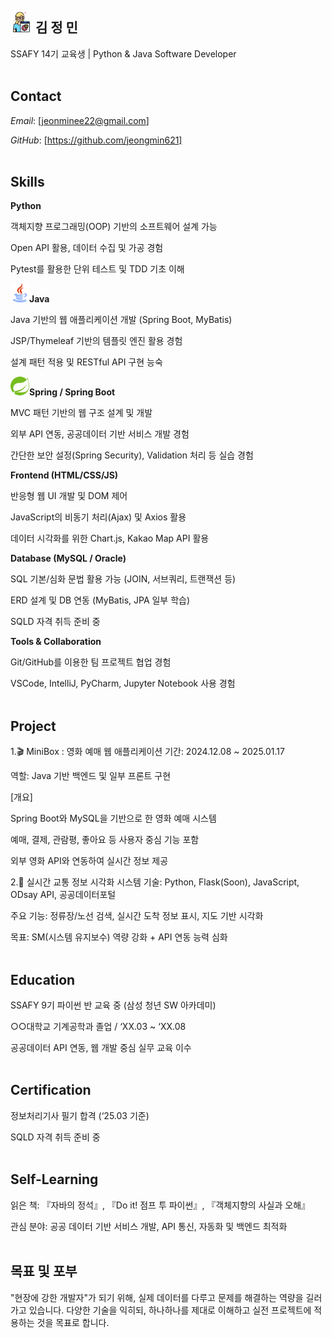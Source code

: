 ## <img src="./icons8-developer-64.png" width="35px" height="35px"/> 김 정 민
SSAFY 14기 교육생 | Python & Java Software Developer
<br><br>
## Contact
*Email*: [jeonminee22@gmail.com]

*GitHub*: [https://github.com/jeongmin621]
<br><br>
## Skills
**Python**

객체지향 프로그래밍(OOP) 기반의 소프트웨어 설계 가능

Open API 활용, 데이터 수집 및 가공 경험

Pytest를 활용한 단위 테스트 및 TDD 기초 이해

<img src="./java_icon.png" width="30px" height="30px"/>**Java**

Java 기반의 웹 애플리케이션 개발 (Spring Boot, MyBatis)

JSP/Thymeleaf 기반의 템플릿 엔진 활용 경험

설계 패턴 적용 및 RESTful API 구현 능숙

<img src="./spring_icon.png" width="30px" height="30px"/>**Spring / Spring Boot**

MVC 패턴 기반의 웹 구조 설계 및 개발

외부 API 연동, 공공데이터 기반 서비스 개발 경험

간단한 보안 설정(Spring Security), Validation 처리 등 실습 경험

**Frontend (HTML/CSS/JS)**

반응형 웹 UI 개발 및 DOM 제어

JavaScript의 비동기 처리(Ajax) 및 Axios 활용

데이터 시각화를 위한 Chart.js, Kakao Map API 활용

**Database (MySQL / Oracle)**

SQL 기본/심화 문법 활용 가능 (JOIN, 서브쿼리, 트랜잭션 등)

ERD 설계 및 DB 연동 (MyBatis, JPA 일부 학습)

SQLD 자격 취득 준비 중

**Tools & Collaboration**

Git/GitHub를 이용한 팀 프로젝트 협업 경험

VSCode, IntelliJ, PyCharm, Jupyter Notebook 사용 경험
<br><br>
## Project
1.🎬 MiniBox : 영화 예매 웹 애플리케이션
기간: 2024.12.08 ~ 2025.01.17

역할: Java 기반 백엔드 및 일부 프론트 구현

[개요]

Spring Boot와 MySQL을 기반으로 한 영화 예매 시스템

예매, 결제, 관람평, 좋아요 등 사용자 중심 기능 포함

외부 영화 API와 연동하여 실시간 정보 제공

2.🚦 실시간 교통 정보 시각화 시스템
기술: Python, Flask(Soon), JavaScript, ODsay API, 공공데이터포털

주요 기능: 정류장/노선 검색, 실시간 도착 정보 표시, 지도 기반 시각화

목표: SM(시스템 유지보수) 역량 강화 + API 연동 능력 심화
<br><br>
## Education
SSAFY 9기 파이썬 반 교육 중 (삼성 청년 SW 아카데미)

○○대학교 기계공학과 졸업 / ‘XX.03 ~ ‘XX.08

공공데이터 API 연동, 웹 개발 중심 실무 교육 이수
<br><br>
## Certification
정보처리기사 필기 합격 (‘25.03 기준)

SQLD 자격 취득 준비 중
<br><br>
## Self-Learning
읽은 책: 『자바의 정석』, 『Do it! 점프 투 파이썬』, 『객체지향의 사실과 오해』

관심 분야: 공공 데이터 기반 서비스 개발, API 통신, 자동화 및 백엔드 최적화
<br><br>
## 목표 및 포부
"현장에 강한 개발자"가 되기 위해, 실제 데이터를 다루고 문제를 해결하는 역량을 길러가고 있습니다.
다양한 기술을 익히되, 하나하나를 제대로 이해하고 실전 프로젝트에 적용하는 것을 목표로 합니다.

